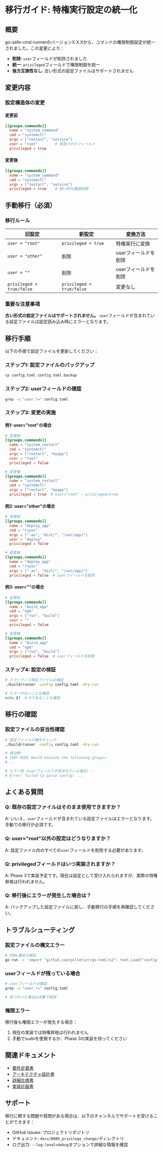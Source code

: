 # 移行ガイド: 特権実行設定の統一化

## 概要

go-safe-cmd-runnerのバージョンX.X.Xから、コマンドの権限制御設定が統一されました。この変更により：

- **削除**: `user`フィールドが削除されました
- **統一**: `privileged`フィールドで権限制御を統一
- **後方互換性なし**: 古い形式の設定ファイルはサポートされません

## 変更内容

### 設定構造体の変更

#### 変更前
```toml
[[groups.commands]]
  name = "system_command"
  cmd = "systemctl"
  args = ["restart", "service"]
  user = "root"        # 削除されたフィールド
  privileged = true
```

#### 変更後
```toml
[[groups.commands]]
  name = "system_command"
  cmd = "systemctl"
  args = ["restart", "service"]
  privileged = true    # 統一的な権限制御
```

## 手動移行（必須）

### 移行ルール

| 旧設定 | 新設定 | 変換方法 |
|--------|--------|----------|
| `user = "root"` | `privileged = true` | 特権実行に変換 |
| `user = "other"` | 削除 | userフィールドを削除 |
| `user = ""` | 削除 | userフィールドを削除 |
| `privileged = true/false` | `privileged = true/false` | 変更なし |

### 重要な注意事項

**古い形式の設定ファイルはサポートされません。** `user`フィールドが含まれている設定ファイルは設定読み込み時にエラーとなります。

## 移行手順

以下の手順で設定ファイルを更新してください：

### ステップ1: 設定ファイルのバックアップ
```bash
cp config.toml config.toml.backup
```

### ステップ2: userフィールドの確認
```bash
grep -n "user.*=" config.toml
```

### ステップ3: 変更の実施

#### 例1: user="root"の場合
```toml
# 変更前
[[groups.commands]]
  name = "system_restart"
  cmd = "systemctl"
  args = ["restart", "myapp"]
  user = "root"
  privileged = false

# 変更後
[[groups.commands]]
  name = "system_restart"
  cmd = "systemctl"
  args = ["restart", "myapp"]
  privileged = true  # user="root" → privileged=true
```

#### 例2: user="other"の場合
```toml
# 変更前
[[groups.commands]]
  name = "deploy_app"
  cmd = "rsync"
  args = ["-av", "dist/", "/var/app/"]
  user = "deploy"
  privileged = false

# 変更後
[[groups.commands]]
  name = "deploy_app"
  cmd = "rsync"
  args = ["-av", "dist/", "/var/app/"]
  privileged = false  # userフィールドを削除
```

#### 例3: user=""の場合
```toml
# 変更前
[[groups.commands]]
  name = "build_app"
  cmd = "npm"
  args = ["run", "build"]
  user = ""
  privileged = false

# 変更後
[[groups.commands]]
  name = "build_app"
  cmd = "npm"
  args = ["run", "build"]
  privileged = false  # userフィールドを削除
```

### ステップ4: 設定の検証
```bash
# ドライランで設定ファイルの検証
./build/runner -config config.toml -dry-run

# エラーがないことを確認
echo $?  # 0であることを確認
```

## 移行の確認

### 設定ファイルの妥当性確認
```bash
# 設定ファイルの構文チェック
./build/runner -config config.toml -dry-run

# 成功例:
# [DRY RUN] Would execute the following groups:
# ...

# エラー例（userフィールドが含まれている場合）:
# Error: failed to parse config: ...
```

## よくある質問

### Q: 既存の設定ファイルはそのまま使用できますか？
A: いいえ、`user`フィールドが含まれている設定ファイルはエラーとなります。手動での移行が必須です。

### Q: user="root"以外の設定はどうなりますか？
A: 設定ファイル内のすべての`user`フィールドを削除する必要があります。

### Q: privilegedフィールドはいつ実装されますか？
A: Phase 3で実装予定です。現在は設定として受け入れられますが、実際の特権昇格は行われません。

### Q: 移行後にエラーが発生した場合は？
A: バックアップした設定ファイルに戻し、手動移行の手順を再確認してください。

## トラブルシューティング

### 設定ファイルの構文エラー
```bash
# TOML構文の検証
go run -c 'import "github.com/pelletier/go-toml/v2"; toml.Load("config.toml")'
```

### userフィールドが残っている場合
```bash
# userフィールドの確認
grep -n "user.*=" config.toml

# 見つかった場合は手動で削除
```

### 権限エラー
移行後も権限エラーが発生する場合：
1. 現在の実装では特権昇格は行われません
2. 手動でsudoを使用するか、Phase 3の実装を待ってください

## 関連ドキュメント

- [要件定義書](01_requirements.md)
- [アーキテクチャ設計書](02_architecture.md)
- [詳細仕様書](03_specification.md)
- [実装計画書](04_implementation_plan.md)

## サポート

移行に関する問題や質問がある場合は、以下のチャンネルでサポートを受けることができます：

- GitHub Issues: プロジェクトリポジトリ
- ドキュメント: `docs/0005_privilege_change/`ディレクトリ
- ログ出力: `--log-level=debug`オプションで詳細な情報を確認
